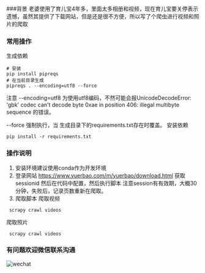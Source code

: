 ###

###背景
老婆使用了育儿宝4年多，里面太多相册和视频，现在育儿宝要关停表示遗憾，虽然其提供了下载网站，但是还是很不方便，所以写了个爬虫进行视频和照片的爬取

### 常用操作
生成依赖
```
# 安装
pip install pipreqs
# 在当前目录生成
pipreqs . --encoding=utf8 --force
```
注意 --encoding=utf8 为使用utf8编码，不然可能会报UnicodeDecodeError: 'gbk' codec can't decode byte 0xae in position 406: illegal multibyte sequence 的错误。

--force 强制执行，当 生成目录下的requirements.txt存在时覆盖。
安装依赖
```
pip install -r requirements.txt
```
### 操作说明

1. 安装环境建议使用conda作为开发环境
2. 登录网站 https://www.yuerbao.com/m/yuerbao/download.html 获取sessionid 然后在代码中配置，然后执行脚本
注意session有有效期，大概30分钟，失败后，记录页数重新在爬取。
3. 爬取脚本
爬取视频
```
 scrapy crawl videos 
```
爬取照片
```
 scrapy crawl videos 
```


### 有问题欢迎微信联系沟通
![wechat](http://qiniu-xb-temp.xiazixun.com/WechatI.jpeg)